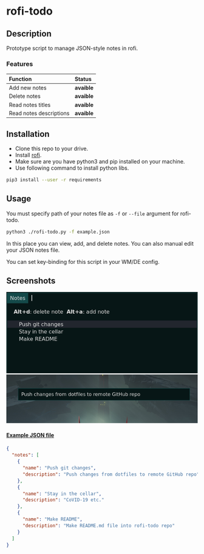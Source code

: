 # rofi-todo

## Description
Prototype script to manage JSON-style notes in rofi.

### Features
Function | Status
:--- | :---
Add new notes | **avaible**
Delete notes | **avaible**
Read notes titles | **avaible**
Read notes descriptions | **avaible**

## Installation
* Clone this repo to your drive.
* Install [rofi](https://github.com/davatorium/rofi).
* Make sure are you have python3 and pip installed on your machine.
* Use following command to install python libs.
```bash
pip3 install --user -r requirements
```

## Usage
You must specify path of your notes file as `-f` or `--file` argument for rofi-todo.
```bash
python3 ./rofi-todo.py -f example.json 
```
In this place you can view, add, and delete notes. You can also manual edit your JSON notes file.

You can set key-binding for this script in your WM/DE config.

## Screenshots
![photo1](./screenshots/scr1.png)
![photo2](./screenshots/scr2.png)

#### [Example JSON file](./example.json)
```json
{
  "notes": [
    {
      "name": "Push git changes",
      "description": "Push changes from dotfiles to remote GitHub repo"
    },
    {
      "name": "Stay in the cellar",
      "description": "CoVID-19 etc."
    },
    {
      "name": "Make README",
      "description": "Make README.md file into rofi-todo repo"
    }
  ]
}
```
